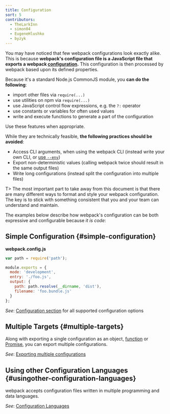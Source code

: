```yaml
---
title: Configuration
sort: 5
contributors:
  - TheLarkInn
  - simon04
  - EugeneHlushko
  - byzyk
---
```


You may have noticed that few webpack configurations look exactly alike. This is because __webpack's configuration file is a JavaScript file that exports a webpack [configuration](/configuration/).__ This configuration is then processed by webpack based upon its defined properties.

Because it's a standard Node.js CommonJS module, you __can do the following__:

- import other files via `require(...)`
- use utilities on npm via `require(...)`
- use JavaScript control flow expressions, e.g. the `?:` operator
- use constants or variables for often used values
- write and execute functions to generate a part of the configuration

Use these features when appropriate.

While they are technically feasible, __the following practices should be avoided__:

- Access CLI arguments, when using the webpack CLI (instead write your own CLI, or [use `--env`](/configuration/configuration-types/))
- Export non-deterministic values (calling webpack twice should result in the same output files)
- Write long configurations (instead split the configuration into multiple files)

T> The most important part to take away from this document is that there are many different ways to format and style your webpack configuration. The key is to stick with something consistent that you and your team can understand and maintain.

The examples below describe how webpack's configuration can be both expressive and configurable because _it is code_:

## Simple Configuration {#simple-configuration}

__webpack.config.js__

```javascript
var path = require('path');

module.exports = {
  mode: 'development',
  entry: './foo.js',
  output: {
    path: path.resolve(__dirname, 'dist'),
    filename: 'foo.bundle.js'
  }
};
```

_See_: [Configuration section](/configuration/) for all supported configuration options

## Multiple Targets {#multiple-targets}

Along with exporting a single configuration as an object, [function](/configuration/configuration-types/#exporting-a-function) or [Promise](/configuration/configuration-types/#exporting-a-promise), you can export multiple configurations.

_See_: [Exporting multiple configurations](/configuration/configuration-types/#exporting-multiple-configurations)

## Using other Configuration Languages {#usingother-configuration-languages}

webpack accepts configuration files written in multiple programming and data languages.

_See_: [Configuration Languages](/configuration/configuration-languages/)

